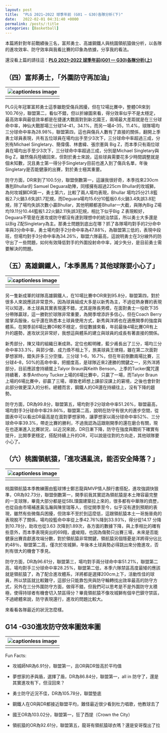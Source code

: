 ```yaml
---
layout: post
title:  "PLG 2021–2022 球季年前 (G01 — G30)各隊分析(下)"
date:   2022-02-01 04:31:40 +0000
permalink: /posts/:title
categories: [Basketball]
---
```


本篇將針對年前戰績後三名，富邦勇士、高雄鋼鐵人與桃園領航猿做分析，以各隊的進攻效率、防守效率與我看比賽的印象為依據，分享我的看法。

還沒看上篇的請往這：[**PLG 2021–2022 球季年前(G01 — G30)各隊分析(上)**](https://jhsu12.github.io/posts/PLG-2021-2022-1)

（四）富邦勇士，「外圍防守再加油」
-----------------

|![captionless image](https://miro.medium.com/v2/resize:fit:1064/format:webp/1*3ewD7mt8ZhLU20legaWklQ.png) |
|:--:| 
||

PLG元年冠軍富邦勇士這季雖飽受傷兵困擾，但在12場比賽中，整體OR來到100.76分，聯盟第二，看似不錯，但以折線圖來看，得分效率似乎不是太穩定，最高效率與最低效率都是在捷運大戰面對到新北國王，兩場最大差距就是在三分球命中率，神仙大戰那場三分球14–41，34.1%，而另一場4–35，11.4%，球隊場均三分球命中率為28.98%，聯盟第四，這也與傷兵人數有了直接的關係，翻開上季勇士球員表現，共有五位球員在場均出手至少3次下，三分球命中率超過三成，分別有Michael Singletary、簡偉儒、林書緯、張宗憲與 Big Z，而本季只有兩位球員在場均出手至少3次下，三分球命中率超過三成，分別是Michael Singletary與 Big Z，雖然傷兵陸續回來，但對於勇士來說，這些球員需要花多少時間調整就是個未知數，況且勇士第一得分手Singletary目前也進入到了傷兵名單，年後Singletary是否能健康的出賽，對於勇士極其重要。

防守方面，DR來到了100.5分，聯盟倒數第一，這讓我很好奇，本季找來230cm專剋Bhullar的 Samuel Deguara助陣，同樣擁有超過225cm Bhullar的攻城獅，為何攻城獅DR第一，勇士第六，比較了兩人場均表現，Bhullar 場均25分21.8籃板2.7火鍋3.6失誤1.7犯規，而Deguara場均15.6分10籃板0.6火鍋3.4失誤3.8犯規，除了場均失誤次數小贏Bhullar，其他明顯都差Bhullar一大截，與隊內Big Z場均19.11分10.44籃板1.22火鍋2.11失誤3犯規，相比下似乎Big Ｚ表現較好，Deguara不管是在進攻或防守都沒有達到理想中的統治禁區，所以勇士大多還是以Big Z配Singletary為主。那勇士問題到底出在哪？抓了各隊場均對手的2分命中率與3分命中率，勇士場均對手2分命中率為47.88%，為聯盟第三低的，表現中段班，但場均對手3分命中率為34.26%，聯盟六隊最高，這說明勇士在3分線外的防守出了ㄧ些問題，如何有效降低對手的外圍投射命中率，減少失分，是目前勇士需要解決的問題。

（五）高雄鋼鐵人，「本季黑馬？其他球隊要小心了」
------------------------

|![captionless image](https://miro.medium.com/v2/resize:fit:1064/format:webp/1*EycPxwuP6o0wKquWZhZbPg.png) |
|:--:| 
||



另一隻新成軍的球隊高雄鋼鐵人，在10場比賽中OR來到95.8分，聯盟第四，對於很多人來說應該非常意外，因為球員組成大多是以新秀為主，不過從熱身賽的表現可以知道，本土球員其實表現還不錯，尤其是隊長男模，在面對勇士一役砍下35分帶隊贏球，這一勝對於球隊非常重要，為開季增添許多信心，但在Coach Berry 接掌兵服後，似乎還在熟悉本土球員使用方式，新秀與洋將也在適應開季的強度與體系，在開季前6場比賽OR較不穩定，但從數據來看，年前最後4場比賽OR有上升的趨勢，進攻狀況非常好，我想這與體系的建立與球員的成長有著直接的關係。

新秀部分，陳又瑋的組織日漸成熟，定位也較明確，藍少甫長出了三分，場均三分命中率33.3%，與郭少傑、成力煥不相上下，旅美球員王律翔，雖在第二次面對夢想家時，錯失許多三分空擋，三分球 1–6，16.7%，但在年前倒數兩場比賽，三分球4–8，50%的高命中率，把握度高，是球隊近來2連勝的關鍵之一，另外洋將部分，目前應該會持續擺上Talyor Braun與Keith Benson，上季的Tucker魔咒還持續著，本季Anthony Tucker上場的6場比賽中，只贏了一場，而Talyor Braun上場的6場比賽中，卻贏了三場，導致老師想上課卻沒課上的窘境，之後也會針對此部分做更深入的分析。總體而言，鋼鐵人的OR還在持續往上，沒有下降的趨勢。

防守方面，DR為99.8分，聯盟第五，場均對手2分球命中率51.26%，聯盟最高，場均對手3分球命中率29.86%，聯盟第二高，說明在防守有很大的進步空間，從圖表中可以看出DR最高是在面對夢想家時，讓夢想家以兩分球命中率52%、三分球命中率39.3%，帶走比賽的勝利，不過我認為這跟剛開季的還在磨合有關，現在也逐漸進入比賽狀況，以近況來說，DR日漸下降，防守在強度與戰術下確實有提升，比開季更穩定，搭配持續上升的OR，可以說是往對的方向走，其他球隊要小心了。

（六）桃園領航猿，「進攻遇亂流，能否安全降落？」
------------------------

|![captionless image](https://miro.medium.com/v2/resize:fit:1064/format:webp/1*H8qTKQteVSjQUSo9m7GvsA.png) |
|:--:| 
||


桃園領航猿本季教練團由籃球博士鄭志龍與MVP情人顏行書搭配，進攻強調快狠準，OR為92.73分，聯盟倒數第一，開季前我其實認為領航猿是本土陣容最完整的一支球隊，畢竟大部分都是從SBL璞園建築拉上來的，很多都有中華隊的資歷，也從自由市場補進黃泓瀚與陳昱瑞等人，但從開季至今，似乎沒有達到預期的表現，雖然有些微傷兵困擾，但效率不至於到這麼低，這跟領航猿本土一哥施晉堯的表現脫不了關係，場均投籃命中率從上季42.76%降到33.93%，得分從14.17 分降到10.78分，助攻也從3.63 次降到1.89次，各方面的數據下降，與上季相比的確有些意外，而本季表現突出的69翔，盧峻翔，也因為傷勢只出賽三場，未來是否能健康出賽貢獻進攻端分數，對於領航猿非常關鍵，領航猿另個隱憂是洋將得分佔比約48％，聯盟第二高，僅次於攻城獅，年後本土球員勢必得跳出來分擔進攻，否則有很大的機會下季見。

防守方面，DR為96.61分，聯盟第三，場均對手兩分球命中率51.21%，聯盟第二高，場均對手三分球命中率28.25%，聯盟第二低，本季六隊禁區高度最矮的應該就是領航猿了，為了配合進攻體系，洋將都是選擇200cm上下，活動性佳的球員，所以禁區就比較難守，這部分只能靠包夾與防守輪轉找出效率最高的防守方式，另外在三分外圍防守方面，做得不錯，但我們可以思考是不是外圍防守太積極，使得持球者有機會切入禁區得分？畢竟領航猿不像攻城獅有個辛巴鎮守禁區，不過總體來說，防守表現還行，進攻的問題比較大。

來看看各隊最近的狀況怎麼樣。

G14 -G30進攻防守效率圖效率圖
------------------

|![captionless image](https://miro.medium.com/v2/resize:fit:1400/format:webp/1*gXE3iLcRcZDoQDwmZ7vpZw.png)|
|:--:| 
||


Fun Facts:

- 攻城師NR為6.91分，聯盟第一，且OR與DR皆高於平均值

- 夢想家的矛與盾，選擇了盾，DR為86.84分，聯盟第一，all in 防守了，還是其實進攻有下，但沒回來？

- 勇士防守近況不佳，DR為105.78分，聯盟墊底

- 鋼鐵人在OR與DR都接近聯盟平均，難怪最近很少看到杜力唱歌，他教球去了

- 國王OR為103.02分，聯盟第一，狂了西提（Crown the City）

- 領航猿的OR為92.61分，聯盟第五，龍哥有領航猿球衣嗎？還是安哥復出了拉